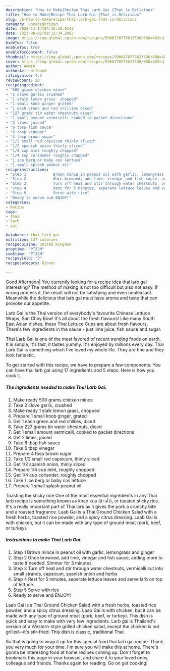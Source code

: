 ```yaml
---
description: "How to Make|Recipe Thai Larb Gai {That is Delicious"
title: "How to Make|Recipe Thai Larb Gai {That is Delicious"
slug: 36-how-to-makerecipe-thai-larb-gai-that-is-delicious
category: Uncategorized
date: 2022-11-14T04:46:50.014Z
date: 2023-08-02T09:12:34.208Z
image: https://img-global.cpcdn.com/recipes/5966170775617536/680x482cq70/thai-larb-gai-recipe-main-photo.jpg
hideToc: false
enableToc: true
enableTocContent: false
thumbnail: https://img-global.cpcdn.com/recipes/5966170775617536/680x482cq70/thai-larb-gai-recipe-main-photo.jpg
cover: https://img-global.cpcdn.com/recipes/5966170775617536/680x482cq70/thai-larb-gai-recipe-main-photo.jpg
author: Admin
authorAv: notfound
ratingvalue: 4.1
reviewcount: 20
recipeingredient:
- "500 grams chicken mince"
- "2 clove garlic crushed"
- "1 stalk lemon grass  chopped"
- "1 small knob ginger grated"
- "1 each green and red chillies diced"
- "227 grams tin water chestnuts diced"
- "1 small amount vermicelli cooked to packet directions"
- "2 limes juiced"
- "6 tbsp fish sauce"
- "6 tbsp vinegar"
- "4 tbsp brown sugar"
- "1/2 small red capsicum thinly sliced"
- "1/2 spanish onion thinly sliced"
- "1/4 cup mint roughly chopped"
- "1/4 cup coriander roughly chopped"
- "1 ice berg or baby cos lettuce"
- "1 small splash peanut oil"
recipeinstructions:
- "Step 1            Brown mince in peanut oil with garlic, lemongrass and ginger"
- "Step 2            Once browned, add lime, vinegar and fish sauce, adding more to taste if needed. Simmer for 3 minutes"
- "Step 3            Turn off heat and stir through water chestnuts, vermicelli cut into small strands, capsicum, spanish onion and herbs"
- "Step 4            Rest for 5 minutes, seperate lettuce leaves and serve larb on top of lettuce."
- "Step 5            Serve with rice"
- "Ready to serve and ENJOY!"
categories:
- Recipe
tags:
- thai
- larb
- gai

katakunci: thai larb gai 
nutrition: 137 calories
recipecuisine: United Kingdom
preptime: "PT22M"
cooktime: "PT32M"
recipeyield: "3"
recipecategory: Dinner

---
```



Good Afternoon| You currently looking for a recipe idea thai larb gai interesting? The method of making is not too difficult but also not easy. If wrong process it, the result will not be satisfying and even unpleasant. Meanwhile the delicious thai larb gai must have aroma and taste that can provoke our appetite.





Larb Gai is the Thai version of everybody&#39;s favourite Chinese Lettuce Wraps, San Choy Bow! It&#39;s all about the fresh flavours! Like many South East Asian dishes, these Thai Lettuce Cups are about fresh flavours. There&#39;s few ingredients in the sauce - just lime juice, fish sauce and sugar.

Thai Larb Gai is one of the most favored of recent trending foods on earth. It is simple, it's fast, it tastes yummy. It's enjoyed by millions every day. Thai Larb Gai is something which I've loved my whole life. They are fine and they look fantastic.


To get started with this recipe, we have to prepare a few components. You can have thai larb gai using 17 ingredients and 5 steps. Here is how you cook it.

<!--inarticleads1-->

##### The ingredients needed to make Thai Larb Gai:

1. Make ready 500 grams chicken mince
1. Take 2 clove garlic, crushed
1. Make ready 1 stalk lemon grass,  chopped
1. Prepare 1 small knob ginger, grated
1. Get 1 each green and red chillies, diced
1. Take 227 grams tin water chestnuts, diced
1. Get 1 small amount vermicelli, cooked to packet directions
1. Get 2 limes, juiced
1. Take 6 tbsp fish sauce
1. Take 6 tbsp vinegar
1. Prepare 4 tbsp brown sugar
1. Take 1/2 small red capsicum, thinly sliced
1. Get 1/2 spanish onion, thinly sliced
1. Prepare 1/4 cup mint, roughly chopped
1. Get 1/4 cup coriander, roughly chopped
1. Take 1 ice berg or baby cos lettuce
1. Prepare 1 small splash peanut oil


Toasting the sticky rice One of the most essential ingredients in any Thai larb recipe is something known as khao kua (ข้าวคั่ว), or toasted sticky rice. It&#39;s a really important part of Thai larb as it gives the pork a crunchy bite and a roasted fragrance. Laab Gai is a Thai Ground Chicken Salad with a fresh herbs, toasted rice powder, and a spicy citrus dressing. Laab Gai is with chicken, but it can be made with any type of ground meat (pork, beef, or turkey). 

<!--inarticleads2-->

##### Instructions to make Thai Larb Gai:

1. Step 1            Brown mince in peanut oil with garlic, lemongrass and ginger
1. Step 2            Once browned, add lime, vinegar and fish sauce, adding more to taste if needed. Simmer for 3 minutes
1. Step 3            Turn off heat and stir through water chestnuts, vermicelli cut into small strands, capsicum, spanish onion and herbs
1. Step 4            Rest for 5 minutes, seperate lettuce leaves and serve larb on top of lettuce.
1. Step 5            Serve with rice
1. Ready to serve and ENJOY!

Laab Gai is a Thai Ground Chicken Salad with a fresh herbs, toasted rice powder, and a spicy citrus dressing. Laab Gai is with chicken, but it can be made with any type of ground meat (pork, beef, or turkey). This dish is quick and easy to make with very few ingredients. Larb gai is Thailand&#39;s version of a Western-style grilled chicken salad, except the chicken is not grilled—it&#39;s stir-fried. This dish is classic, traditional Thai. 

So that is going to wrap it up for this special food thai larb gai recipe. Thank you very much for your time. I'm sure you will make this at home. There's gonna be interesting food at home recipes coming up. Don't forget to bookmark this page in your browser, and share it to your loved ones, colleague and friends. Thanks again for reading. Go on get cooking!
